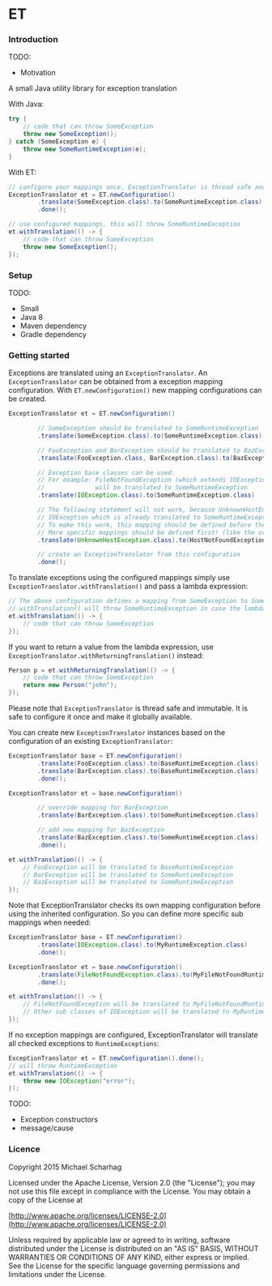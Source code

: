 ET
==

### Introduction

TODO:

* Motivation

A small Java utility library for exception translation

With Java:
```java
try {
    // code that can throw SomeException
    throw new SomeException();
} catch (SomeException e) {
    throw new SomeRuntimeException(e);
}
```

With ET:
```Java
// configure your mappings once, ExceptionTranslator is thread safe and immutable
ExceptionTranslator et = ET.newConfiguration()
        .translate(SomeException.class).to(SomeRuntimeException.class)
        .done();

// use configured mappings, this will throw SomeRuntimeException
et.withTranslation(() -> {
    // code that can throw SomeException
    throw new SomeException();
});
```

### Setup

TODO:

* Small
* Java 8
* Maven dependency
* Gradle dependency

### Getting started

Exceptions are translated using an `ExceptionTranslator`. An `ExceptionTranslator` can be obtained
 from a exception mapping configuration. With `ET.newConfiguration()` new mapping configurations can be
 created.

```java
ExceptionTranslator et = ET.newConfiguration()

        // SomeException should be translated to SomeRuntimeException
        .translate(SomeException.class).to(SomeRuntimeException.class)

        // FooException and BarException should be translated to BazException
        .translate(FooException.class, BarException.class).to(BazException.class)

        // Exception base classes can be used.
        // For example: FileNotFoundException (which extends IOException)
        //              will be translated to SomeRuntimeException
        .translate(IOException.class).to(SomeRuntimeException.class)

        // The following statement will not work, because UnknownHostException is an
        // IOException which is already translated to SomeRuntimeException (previous statement)
        // To make this work, this mapping should be defined before the IOException mapping
        // More specific mappings should be defined first! (like the order of catch statements)
        .translate(UnknownHostException.class).to(HostNotFoundException.class)

        // create an ExceptionTranslator from this configuration
        .done();
```

To translate exceptions using the configured mappings simply use `ExceptionTranslator.withTranslation()` and pass a lambda expression:
```java
// The above configuration defines a mapping from SomeException to SomeRuntimeException
// withTranslation() will throw SomeRuntimeException in case the lambda expression throws SomeException
et.withTranslation(() -> {
    // code that can throw SomeException
});
```

If you want to return a value from the lambda expression, use `ExceptionTranslator.withReturningTranslation()` instead:
```java
Person p = et.withReturningTranslation(() -> {
    // code that can throw SomeException
    return new Person("john");
});
```

Please note that `ExceptionTranslator` is thread safe and immutable. It is safe to configure it once and make it globally
 available.

You can create new `ExceptionTranslator` instances based on the configuration of an existing `ExceptionTranslator`:

```java
ExceptionTranslator base = ET.newConfiguration()
        .translate(FooException.class).to(BaseRuntimeException.class)
        .translate(BarException.class).to(BaseRuntimeException.class)
        .done();

ExceptionTranslator et = base.newConfiguration()

        // override mapping for BarException
        .translate(BarException.class).to(SomeRuntimeException.class)

        // add new mapping for BazException
        .translate(BazException.class).to(SomeRuntimeException.class)
        .done();

et.withTranslation(() -> {
    // FooException will be translated to BaseRuntimeException
    // BarException will be translated to SomeRuntimeException
    // BazException will be translated to SomeRuntimeException
});
```

Note that ExceptionTranslator checks its own mapping configuration before using the inherited configuration.
So you can define more specific sub mappings when needed:

```java
ExceptionTranslator base = ET.newConfiguration()
        .translate(IOException.class).to(MyRuntimeException.class)
        .done();

ExceptionTranslator et = base.newConfiguration()
        .translate(FileNotFoundException.class).to(MyFileNotFoundRuntimeException.class)
        .done();

et.withTranslation(() -> {
    // FileNotFoundException will be translated to MyFileNotFoundRuntimeException
    // Other sub classes of IOException will be translated to MyRuntimeException
});
```

If no exception mappings are configured, ExceptionTranslator will translate all checked exceptions to `RuntimeExceptions`:
```java
ExceptionTranslator et = ET.newConfiguration().done();
// will throw RuntimeException
et.withTranslation(() -> {
    throw new IOException("error");
});
```

TODO:

* Exception constructors
* message/cause

### Licence

Copyright 2015 Michael Scharhag

Licensed under the Apache License, Version 2.0 (the "License");
you may not use this file except in compliance with the License.
You may obtain a copy of the License at

[http://www.apache.org/licenses/LICENSE-2.0](http://www.apache.org/licenses/LICENSE-2.0)

Unless required by applicable law or agreed to in writing, software
distributed under the License is distributed on an "AS IS" BASIS,
WITHOUT WARRANTIES OR CONDITIONS OF ANY KIND, either express or implied.
See the License for the specific language governing permissions and
limitations under the License.


